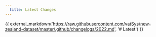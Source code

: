 ```yaml
---
  title: Latest Changes
---
```


{{ external_markdown('https://raw.githubusercontent.com/vatSys/new-zealand-dataset/master/.github/changelogs/2022.md', '# Latest') }}